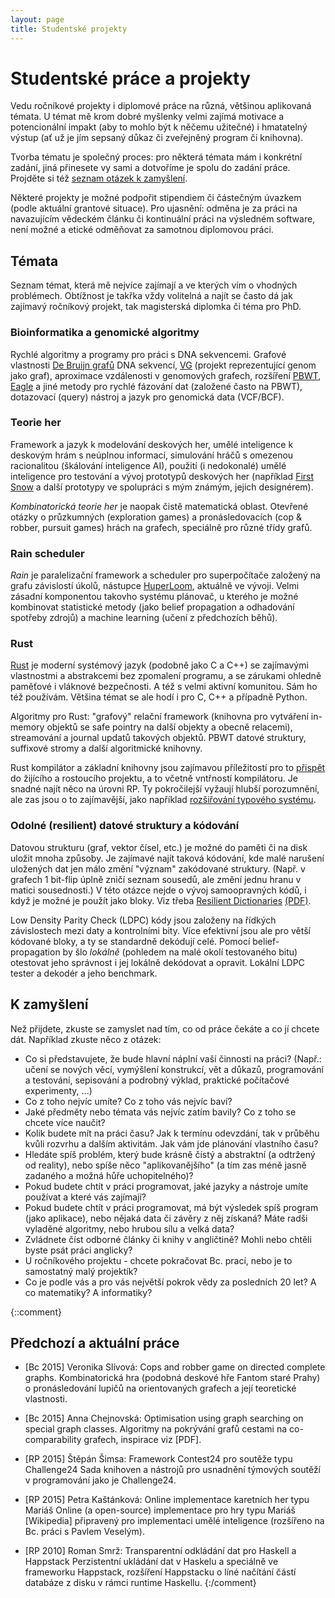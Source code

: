 ```yaml
---
layout: page
title: Studentské projekty
---
```

# Studentské práce a projekty

Vedu ročníkové projekty i diplomové práce na různá, většinou aplikovaná témata. U témat mě krom dobré myšlenky velmi zajímá
motivace a potencionální impakt (aby to mohlo být k něčemu užitečné) i hmatatelný výstup (ať už je jím sepsaný
důkaz či zveřejněný program či knihovna).

Tvorba tématu je společný proces: pro některá témata mám i konkrétní zadání, jiná přinesete vy sami a dotvoříme je spolu do zadání práce.
Projděte si též [seznam otázek k zamyšlení](#k-zamysleni).

Některé projekty je možné podpořit stipendiem či částečným úvazkem (podle aktuální grantové situace).
Pro ujasnění: odměna je za práci na navazujícím vědeckém článku či kontinuální práci na výsledném software,
není možné a etické odměňovat za samotnou diplomovou práci.
 
## Témata

Seznam témat, která mě nejvíce zajímají a ve kterých vím o vhodných problémech.
Obtížnost je takřka vždy volitelná a najít se často dá jak zajímavý ročníkový projekt, tak magisterská diplomka či téma pro PhD.

### Bioinformatika a genomické algoritmy

Rychlé algoritmy a programy pro práci s DNA sekvencemi.
Grafové vlastnosti [De Bruijn grafů](https://en.wikipedia.org/wiki/De_Bruijn_graph) DNA sekvencí,
[VG](https://github.com/vgteam/vg) (projekt reprezentující genom jako graf),
aproximace vzdálenosti v genomových grafech,
rozšíření [PBWT](https://alimanfoo.github.io/2016/06/21/understanding-pbwt.html),
[Eagle]() a jiné metody pro rychlé fázování dat (založené často na PBWT),
dotazovací (query) nástroj a jazyk pro genomická data (VCF/BCF).

### Teorie her

Framework a jazyk k modelování deskových her,
umělé inteligence k deskovým hrám s neúplnou informací,
simulování hráčů s omezenou racionalitou (škálování inteligence AI),
použití (i nedokonalé) umělé inteligence pro testování a vývoj prototypů deskových her
(například [First Snow](https://boardgamegeek.com/boardgame/225235/first-snow)
a další prototypy ve spolupráci s mým známým, jejich designérem).

*Kombinatorická teorie her* je naopak čistě matematická oblast. Otevřené otázky o
průzkumných (exploration games) a pronásledovacích (cop & robber, pursuit games) hrách na grafech,
speciálně pro různé třídy grafů.

### Rain scheduler

*Rain* je paralelizační framework a scheduler pro superpočítače založený na grafu závislostí úkolů, nástupce
[HuperLoom](https://code.it4i.cz/ADAS/loom), aktuálně ve vývoji.
Velmi zásadní komponentou takovho systému plánovač, u kterého je možné kombinovat statistické metody
(jako belief propagation a odhadování spotřeby zdrojů) a machine learning (učení z předchozích běhů).

### Rust

[Rust](https://www.rust-lang.org/en-US/) je moderní systémový jazyk (podobně jako C a C++) se zajímavými vlastnostmi a abstrakcemi
bez zpomalení programu, a se zárukami ohledně paměťové i vláknové bezpečnosti. A též s velmi aktivní komunitou. Sám ho též používám.
Většina témat se ale hodí i pro C, C++ a případně Python.

Algoritmy pro Rust: "grafový" relační framework (knihovna pro vytváření in-memory objektů se safe pointry na další objekty a obecně relacemi),
streamování a journal updatů takových objektů. PBWT datové struktury, suffixové stromy a další algoritmické knihovny.

Rust kompilátor a základní knihovny jsou zajímavou příležitostí pro to [přispět](https://www.rustaceans.org/findwork)
do žijícího a rostoucího projektu, a to včetně vntřností kompilátoru. Je snadné najít něco na úrovni RP.
Ty pokročilejší vyžaují hlubší porozumnění, ale zas jsou o to zajímavější, jako například
[rozšiřování typového systému](https://paper.dropbox.com/doc/Trait-system-LCgNlSbM5cPOyEyWdoqzW).

### Odolné (resilient) datové struktury a kódování

Datovou strukturu (graf, vektor čísel, etc.) je možné do paměti či na disk uložit mnoha způsoby. Je zajímavé najít taková kódování,
kde malé narušení uložených dat jen málo změní "význam" zakódované struktury. (Např. v grafech 1 bit-flip úplně zničí seznam sousedů, ale změní
jednu hranu v matici sousednosti.) V této otázce nejde o vývoj samoopravných kódů, i když je možné je použít jako bloky.
Viz třeba [Resilient Dictionaries](https://dl.acm.org/citation.cfm?doid=1644015.1644016)
[(PDF)](http://people.idsia.ch/~grandoni/Pubblicazioni/FGI09talg.pdf).

Low Density Parity Check (LDPC) kódy jsou založeny na řídkých závislostech mezi daty a kontrolními bity.
Více efektivní jsou ale pro větší kódované bloky, a ty se standardně dekódují celé. Pomocí belief-propagation by
šlo *lokálně* (pohledem na malé okolí testovaného bitu) otestovat jeho správnost i jej lokálně dekódovat a opravit.
Lokální LDPC tester a dekodér a jeho benchmark.


## <a name='k-zamysleni'></a>K zamyšlení

Než přijdete, zkuste se zamyslet nad tím, co od práce čekáte a co jí chcete dát. Například zkuste něco z otázek:

* Co si představujete, že bude hlavní náplní vaší činnosti na práci? (Např.: učení se nových věcí, vymýšlení konstrukcí, vět a důkazů, programování a testování, sepisování a podrobný výklad, praktické počítačové experimenty, ...)
* Co z toho nejvíc umíte? Co z toho vás nejvíc baví?
* Jaké předměty nebo témata vás nejvíc zatím bavily? Co z toho se chcete více naučit?
* Kolik budete mít na práci času? Jak k termínu odevzdání, tak v průběhu kvůli rozvrhu a dalším aktivitám. Jak vám jde plánování vlastního času?
* Hledáte spíš problém, který bude krásně čístý a abstraktní (a odtržený od reality), nebo spíše něco "aplikovanějšího" (a tím zas méně jasně zadaného a možná hůře uchopitelného)?
* Pokud budete chtít v práci programovat, jaké jazyky a nástroje umíte používat a které vás zajímají?
* Pokud budete chtít v práci programovat, má být výsledek spíš program (jako aplikace), nebo nějaká data či závěry z něj získaná? Máte radši vyladěné algoritmy, nebo hrubou sílu a velká data?
* Zvládnete číst odborné články či knihy v angličtině? Mohli nebo chtěli byste psát práci anglicky?
* U ročníkového projektu - chcete pokračovat Bc. prací, nebo je to samostatný malý projektík?
* Co je podle vás a pro vás největší pokrok vědy za posledních 20 let? A co matematiky? A informatiky?

{::comment}
## Předchozí a aktuální práce

* [Bc 2015] Veronika Slívová: Cops and robber game on directed complete graphs. Kombinatorická hra (podobná deskové hře Fantom staré Prahy) o pronásledování lupičů na orientovaných grafech a její teoretické vlastnosti.

* [Bc 2015] Anna Chejnovská: Optimisation using graph searching on special graph classes. Algoritmy na pokrývání grafů cestami na co-comparability grafech, inspirace viz [PDF].

* [RP 2015] Štěpán Šimsa: Framework Contest24 pro soutěže typu Challenge24 Sada knihoven a nástrojů pro usnadnění týmových soutěží v programování jako je Challenge24.

* [RP 2015] Petra Kaštánková: Online implementace karetních her typu Mariáš Online (a open-source) implementace pro hry typu Mariáš [Wikipedia] připravený pro implementaci umělé inteligence (rozšířeno na Bc. práci s Pavlem Veselým).

* [RP 2010] Roman Smrž: Transparentní odkládání dat pro Haskell a Happstack Perzistentní ukládání dat v Haskelu a speciálně ve frameworku Happstack, rozšíření Happstacku o líné načítání částí databáze z disku v rámci runtime Haskellu.
{:/comment}
